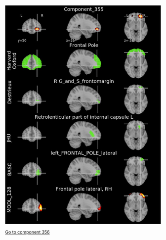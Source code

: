 


![355](preliminary/355.jpg "Component 355")

[Go to component 356](https://parietal-inria.github.io/MODL_atlas/1024/356 "Component 356")